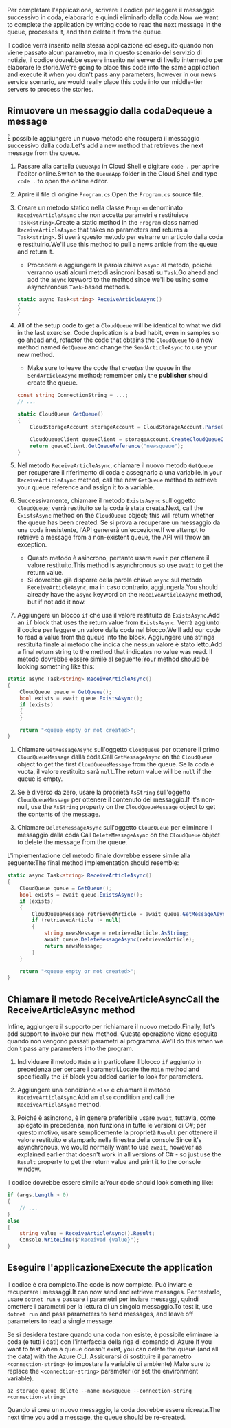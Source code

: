 <span data-ttu-id="b03f5-101">Per completare l'applicazione, scrivere il codice per leggere il messaggio successivo in coda, elaborarlo e quindi eliminarlo dalla coda.</span><span class="sxs-lookup"><span data-stu-id="b03f5-101">Now we want to complete the application by writing code to read the next message in the queue, processes it, and then delete it from the queue.</span></span> 

<span data-ttu-id="b03f5-102">Il codice verrà inserito nella stessa applicazione ed eseguito quando non viene passato alcun parametro, ma in questo scenario del servizio di notizie, il codice dovrebbe essere inserito nei server di livello intermedio per elaborare le storie.</span><span class="sxs-lookup"><span data-stu-id="b03f5-102">We're going to place this code into the same application and execute it when you don't pass any parameters, however in our news service scenario, we would really place this code into our middle-tier servers to process the stories.</span></span>

## <a name="dequeue-a-message"></a><span data-ttu-id="b03f5-103">Rimuovere un messaggio dalla coda</span><span class="sxs-lookup"><span data-stu-id="b03f5-103">Dequeue a message</span></span>

<span data-ttu-id="b03f5-104">È possibile aggiungere un nuovo metodo che recupera il messaggio successivo dalla coda.</span><span class="sxs-lookup"><span data-stu-id="b03f5-104">Let's add a new method that retrieves the next message from the queue.</span></span>

1. <span data-ttu-id="b03f5-105">Passare alla cartella `QueueApp` in Cloud Shell e digitare `code .` per aprire l'editor online.</span><span class="sxs-lookup"><span data-stu-id="b03f5-105">Switch to the `QueueApp` folder in the Cloud Shell and type `code .` to open the online editor.</span></span>
 
1. <span data-ttu-id="b03f5-106">Aprire il file di origine `Program.cs`.</span><span class="sxs-lookup"><span data-stu-id="b03f5-106">Open the `Program.cs` source file.</span></span>

1. <span data-ttu-id="b03f5-107">Creare un metodo statico nella classe `Program` denominato `ReceiveArticleAsync` che non accetta parametri e restituisce `Task<string>`.</span><span class="sxs-lookup"><span data-stu-id="b03f5-107">Create a static method in the `Program` class named `ReceiveArticleAsync` that takes no parameters and returns a `Task<string>`.</span></span> <span data-ttu-id="b03f5-108">Si userà questo metodo per estrarre un articolo dalla coda e restituirlo.</span><span class="sxs-lookup"><span data-stu-id="b03f5-108">We'll use this method to pull a news article from the queue and return it.</span></span>
    - <span data-ttu-id="b03f5-109">Procedere e aggiungere la parola chiave `async` al metodo, poiché verranno usati alcuni metodi asincroni basati su `Task`.</span><span class="sxs-lookup"><span data-stu-id="b03f5-109">Go ahead and add the `async` keyword to the method since we'll be using some asynchronous `Task`-based methods.</span></span>

    ```csharp
    static async Task<string> ReceiveArticleAsync()
    {
    }

1. All of the setup code to get a `CloudQueue` will be identical to what we did in the last exercise. Code duplication is a bad habit, even in samples so go ahead and, refactor the code that obtains the `CloudQueue` to a new method named `GetQueue` and change the `SendArticleAsync` to use your new method.
     - Make sure to leave the code that _creates_ the queue in the `SendArticleAsync` method; remember only the **publisher** should create the queue.

    ```csharp
    const string ConnectionString = ...;
    // ...

    static CloudQueue GetQueue()
    {
        CloudStorageAccount storageAccount = CloudStorageAccount.Parse(ConnectionString);
    
        CloudQueueClient queueClient = storageAccount.CreateCloudQueueClient();
        return queueClient.GetQueueReference("newsqueue");
    }
    ```
    
1. <span data-ttu-id="b03f5-110">Nel metodo `ReceiveArticleAsync`, chiamare il nuovo metodo `GetQueue` per recuperare il riferimento di coda e assegnarlo a una variabile.</span><span class="sxs-lookup"><span data-stu-id="b03f5-110">In your `ReceiveArticleAsync` method, call the new `GetQueue` method to retrieve your queue reference and assign it to a variable.</span></span>

1. <span data-ttu-id="b03f5-111">Successivamente, chiamare il metodo `ExistsAsync` sull'oggetto `CloudQueue`; verrà restituito se la coda è stata creata.</span><span class="sxs-lookup"><span data-stu-id="b03f5-111">Next, call the `ExistsAsync` method on the `CloudQueue` object; this will return whether the queue has been created.</span></span> <span data-ttu-id="b03f5-112">Se si prova a recuperare un messaggio da una coda inesistente, l'API genererà un'eccezione.</span><span class="sxs-lookup"><span data-stu-id="b03f5-112">If we attempt to retrieve a message from a non-existent queue, the API will throw an exception.</span></span>
    - <span data-ttu-id="b03f5-113">Questo metodo è asincrono, pertanto usare `await` per ottenere il valore restituito.</span><span class="sxs-lookup"><span data-stu-id="b03f5-113">This method is asynchronous so use `await` to get the return value.</span></span>
    - <span data-ttu-id="b03f5-114">Si dovrebbe già disporre della parola chiave `async` sul metodo `ReceiveArticleAsync`, ma in caso contrario, aggiungerla.</span><span class="sxs-lookup"><span data-stu-id="b03f5-114">You should already have the `async` keyword on the `ReceiveArticleAsync` method, but if not add it now.</span></span>


1. <span data-ttu-id="b03f5-115">Aggiungere un blocco `if` che usa il valore restituito da `ExistsAsync`.</span><span class="sxs-lookup"><span data-stu-id="b03f5-115">Add an `if` block that uses the return value from `ExistsAsync`.</span></span> <span data-ttu-id="b03f5-116">Verrà aggiunto il codice per leggere un valore dalla coda nel blocco.</span><span class="sxs-lookup"><span data-stu-id="b03f5-116">We'll add our code to read a value from the queue into the block.</span></span> <span data-ttu-id="b03f5-117">Aggiungere una stringa restituita finale al metodo che indica che nessun valore è stato letto.</span><span class="sxs-lookup"><span data-stu-id="b03f5-117">Add a final return string to the method that indicates no value was read.</span></span> <span data-ttu-id="b03f5-118">Il metodo dovrebbe essere simile al seguente:</span><span class="sxs-lookup"><span data-stu-id="b03f5-118">Your method should be looking something like this:</span></span>

```csharp
static async Task<string> ReceiveArticleAsync()
{
    CloudQueue queue = GetQueue();
    bool exists = await queue.ExistsAsync();
    if (exists)
    {
    }

    return "<queue empty or not created>";
}
```

1. <span data-ttu-id="b03f5-119">Chiamare `GetMessageAsync` sull'oggetto `CloudQueue` per ottenere il primo `CloudQueueMessage` dalla coda.</span><span class="sxs-lookup"><span data-stu-id="b03f5-119">Call `GetMessageAsync` on the `CloudQueue` object to get the first `CloudQueueMessage` from the queue.</span></span> <span data-ttu-id="b03f5-120">Se la coda è vuota, il valore restituito sarà `null`.</span><span class="sxs-lookup"><span data-stu-id="b03f5-120">The return value will be `null` if the queue is empty.</span></span>

1. <span data-ttu-id="b03f5-121">Se è diverso da zero, usare la proprietà `AsString` sull'oggetto `CloudQueueMessage` per ottenere il contenuto del messaggio.</span><span class="sxs-lookup"><span data-stu-id="b03f5-121">If it's non-null, use the `AsString` property on the `CloudQueueMessage` object to get the contents of the message.</span></span>

1. <span data-ttu-id="b03f5-122">Chiamare `DeleteMessageAsync` sull'oggetto `CloudQueue` per eliminare il messaggio dalla coda.</span><span class="sxs-lookup"><span data-stu-id="b03f5-122">Call `DeleteMessageAsync` on the `CloudQueue` object to delete the message from the queue.</span></span>

<span data-ttu-id="b03f5-123">L'implementazione del metodo finale dovrebbe essere simile alla seguente:</span><span class="sxs-lookup"><span data-stu-id="b03f5-123">The final method implementation should resemble:</span></span>

```csharp
static async Task<string> ReceiveArticleAsync()
{
    CloudQueue queue = GetQueue();
    bool exists = await queue.ExistsAsync();
    if (exists)
    {
        CloudQueueMessage retrievedArticle = await queue.GetMessageAsync();
        if (retrievedArticle != null)
        {
            string newsMessage = retrievedArticle.AsString;
            await queue.DeleteMessageAsync(retrievedArticle);
            return newsMessage;
        }
    }

    return "<queue empty or not created>";
}
```

## <a name="call-the-receivearticleasync-method"></a><span data-ttu-id="b03f5-124">Chiamare il metodo ReceiveArticleAsync</span><span class="sxs-lookup"><span data-stu-id="b03f5-124">Call the ReceiveArticleAsync method</span></span>

<span data-ttu-id="b03f5-125">Infine, aggiungere il supporto per richiamare il nuovo metodo.</span><span class="sxs-lookup"><span data-stu-id="b03f5-125">Finally, let's add support to invoke our new method.</span></span> <span data-ttu-id="b03f5-126">Questa operazione viene eseguita quando non vengono passati parametri al programma.</span><span class="sxs-lookup"><span data-stu-id="b03f5-126">We'll do this when we don't pass any parameters into the program.</span></span>

1. <span data-ttu-id="b03f5-127">Individuare il metodo `Main` e in particolare il blocco `if` aggiunto in precedenza per cercare i parametri.</span><span class="sxs-lookup"><span data-stu-id="b03f5-127">Locate the `Main` method and specifically the `if` block you added earlier to look for parameters.</span></span>

1. <span data-ttu-id="b03f5-128">Aggiungere una condizione `else` e chiamare il metodo `ReceiveArticleAsync`.</span><span class="sxs-lookup"><span data-stu-id="b03f5-128">Add an `else` condition and call the `ReceiveArticleAsync` method.</span></span> 

1. <span data-ttu-id="b03f5-129">Poiché è asincrono, è in genere preferibile usare `await`, tuttavia, come spiegato in precedenza, non funziona in tutte le versioni di C#; per questo motivo, usare semplicemente la proprietà `Result` per ottenere il valore restituito e stamparlo nella finestra della console.</span><span class="sxs-lookup"><span data-stu-id="b03f5-129">Since it's asynchronous, we would normally want to use `await`, however as explained earlier that doesn't work in all versions of C# - so just use the `Result` property to get the return value and print it to the console window.</span></span>

<span data-ttu-id="b03f5-130">Il codice dovrebbe essere simile a:</span><span class="sxs-lookup"><span data-stu-id="b03f5-130">Your code should look something like:</span></span>

```csharp
if (args.Length > 0)
{
    // ...
}
else
{
    string value = ReceiveArticleAsync().Result;
    Console.WriteLine($"Received {value}");
}
```

## <a name="execute-the-application"></a><span data-ttu-id="b03f5-131">Eseguire l'applicazione</span><span class="sxs-lookup"><span data-stu-id="b03f5-131">Execute the application</span></span>

<span data-ttu-id="b03f5-132">Il codice è ora completo.</span><span class="sxs-lookup"><span data-stu-id="b03f5-132">The code is now complete.</span></span> <span data-ttu-id="b03f5-133">Può inviare e recuperare i messaggi.</span><span class="sxs-lookup"><span data-stu-id="b03f5-133">It can now send and retrieve messages.</span></span> <span data-ttu-id="b03f5-134">Per testarlo, usare `dotnet run` e passare i parametri per inviare messaggi, quindi omettere i parametri per la lettura di un singolo messaggio.</span><span class="sxs-lookup"><span data-stu-id="b03f5-134">To test it, use `dotnet run` and pass parameters to send messages, and leave off parameters to read a single message.</span></span>

<span data-ttu-id="b03f5-135">Se si desidera testare quando una coda non esiste, è possibile eliminare la coda (e tutti i dati) con l'interfaccia della riga di comando di Azure.</span><span class="sxs-lookup"><span data-stu-id="b03f5-135">If you want to test when a queue doesn't exist, you can delete the queue (and all the data) with the Azure CLI.</span></span> <span data-ttu-id="b03f5-136">Assicurarsi di sostituire il parametro `<connection-string>` (o impostare la variabile di ambiente).</span><span class="sxs-lookup"><span data-stu-id="b03f5-136">Make sure to replace the `<connection-string>` parameter (or set the environment variable).</span></span>

```azurecli
az storage queue delete --name newsqueue --connection-string <connection-string> 
```

<span data-ttu-id="b03f5-137">Quando si crea un nuovo messaggio, la coda dovrebbe essere ricreata.</span><span class="sxs-lookup"><span data-stu-id="b03f5-137">The next time you add a message, the queue should be re-created.</span></span>